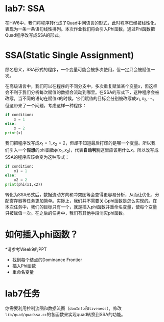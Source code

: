 # lab7: SSA

在HW6中，我们将程序转化成了Quad中间语言的形式，此时程序已经被线性化，表现为一条一条语句线性排列。本次作业我们将会引入Phi函数，通过Phi函数把Quad程序改写成SSA的形式。

# SSA(Static Single Assignment)

顾名思义，SSA形式的程序，一个变量可能会被多次使用，但一定只会被赋值一次。

在高级语言中，我们可以在程序的不同分支中，多次重复赋值某个变量$x$，但这样会不利于我们分析每次赋值的数据会流动到哪里。在SSA的形式下，这种程序会被改写，当不同的语句在赋值$x$的时候，它们赋值的目标会分别被改写成$x_1, x_2, \cdots$。但这带来了一个问题，考虑这样一种程序：

```python
if condition:
    x = 1
else:
    x = 2
print(x)
```

我们把程序改写成$x_1=1, x_2=2$，但却不知道最后打印的是哪一个变量。所以我们引入一个**假想**的phi函数$\phi(x_1,x_2)$，代表**自动判别**这里应该用什么$x$。所以改写成SSA的程序应该会变为这种形式：

```python
if condition:
    x1 = 1
else:
    x2 = 2
print(phi(x1,x2))
```

转化为SSA形式后，数据流动方向和冲突图等会变得更容易分析，从而让优化、分配寄存器等任务更加简单。实际上，我们并不需要关心phi函数是怎么实现的。在本次任务中，我们的目标只有一个，就是插入phi函数并重命名变量，使每个变量只被赋值一次。在之后的任务中，我们有其他手段消灭phi函数。

# 如何插入phi函数？

*请参考Week9的PPT

- 找到每个结点的Dominance Frontier
- 插入Phi函数
- 重命名变量

# lab7任务

你需要利用控制流图和数据流图（`domInfo`和`liveness`），修改`lib/quad/quadssa.cc`的各函数来实现quad转换到SSA的功能。